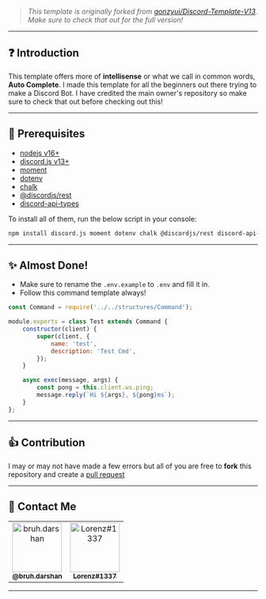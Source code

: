 > _This template is originally forked from [gonzyui/Discord-Template-V13](https://github.com/gonzyui/Discord-Template-V13/). Make sure to check that out for the full version!_

---

## ❓ Introduction

This template offers more of **intellisense** or what we call in common words, **Auto Complete**. I made this template for all the beginners out there trying to make a Discord Bot. I have credited the main owner's repository so make sure to check that out before checking out this!

---

## 📝 Prerequisites

-   [nodejs v16+](https://nodejs.org/)
-   [discord.js v13+](https://npmjs.com/package/discord.js)
-   [moment](https://npmjs.com/package/moment)
-   [dotenv](https://npmjs.com/package/dotenv)
-   [chalk](https://npmjs.com/package/chalk)
-   [@discordjs/rest](https://npmjs.com/package/@discordjs/rest)
-   [discord-api-types](https://npmjs.com/package/discord-api-types)

To install all of them, run the below script in your console:

```bash
npm install discord.js moment dotenv chalk @discordjs/rest discord-api-types
```

---

## ✨ Almost Done!

-   Make sure to rename the `.env.example` to `.env` and fill it in.
-   Follow this command template always!

```js
const Command = require('../../structures/Command');

module.exports = class Test extends Command {
	constructor(client) {
		super(client, {
			name: 'test',
			description: 'Test Cmd',
		});
	}

	async exec(message, args) {
		const pong = this.client.ws.ping;
		message.reply(`Hi ${args}, ${pong}ms`);
	}
};
```

---

## 👍 Contribution

I may or may not have made a few errors but all of you are free to **fork** this repository and create a [pull request](https://github.com/Dqrshan/Bot-Framework/pulls)

---

## 💝 Contact Me

<table>
  <tr>
    <td align="center"><a href="https://instagram.com/bruh.darshan"><img src="https://raw.githubusercontent.com/rahuldkjain/github-profile-readme-generator/master/src/images/icons/Social/instagram.svg" alt="bruh.darshan" width="100px">
    <br />
      <sub>
        <b>@bruh.darshan</b>
      </sub>
    </a>
    <td align="center"><a href="https://discord.com/users/838620835282812969"><img src="https://raw.githubusercontent.com/rahuldkjain/github-profile-readme-generator/master/src/images/icons/Social/discord.svg" alt="Lorenz#1337" width="100px">
    <br />
      <sub>
        <b>Lorenz#1337</b>
      </sub>
    </a>
  </tr>
</table>

---
